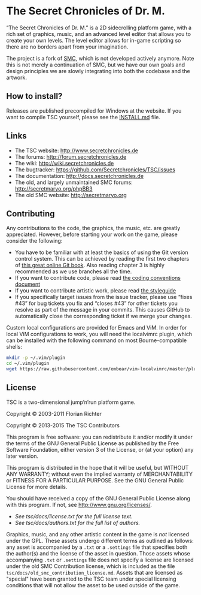 The Secret Chronicles of Dr. M.
===============================

“The Secret Chronicles of Dr. M.” is a 2D sidecrolling platform game,
with a rich set of graphics, music, and an advanced level editor that
allows you to create your own levels. The level editor allows for
in-game scripting so there are no borders apart from your imagination.

The project is a fork of [SMC](http://www.secretmaryo.org), which is
not developed actively anymore. Note this is not merely a continuation
of SMC, but we have our own goals and design principles we are slowly
integrating into both the codebase and the artwork.

How to install?
---------------

Releases are published precompiled for Windows at the website. If you
want to compile TSC yourself, please see the [INSTALL.md](INSTALL.md) file.

Links
-----

* The TSC website: http://www.secretchronicles.de
* The forums: http://forum.secretchronicles.de
* The wiki: http://wiki.secretchronicles.de
* The bugtracker: https://github.com/Secretchronicles/TSC/issues
* The documentation: http://docs.secretchronicles.de
* The old, and largely unmaintained SMC forums:
  http://secretmaryo.org/phpBB3
* The old SMC website: http://secretmaryo.org

Contributing
------------

Any contributions to the code, the graphics, the music, etc. are
greatly appreciated. However, before starting your work on the game,
please consider the following:

* You have to be familiar with at least the basics of using the Git
  version control system. This can be achieved by reading the first
  two chapters of [this great online Git
  book](http://git-scm.com/book). Also reading chapter 3 is highly
  recommended as we use branches all the time.
* If you want to contribute code, please read [the coding
  conventions document](http://www.secretchronicles.de/docs/2.0.0/cpp/md_docs_pages_conventions.html)
* If you want to contribute artistic work, please read [the styleguide](http://wiki.secretchronicles.de/StyleGuide.html)
* If you specifically target issues from the issue tracker, please
  use “fixes #43” for bug tickets you fix and “closes #43” for other
  tickets you resolve as part of the message in your commits. This
  causes GitHub to automatically close the corresponding ticket if
  we merge your changes.

Custom local configurations are provided for Emacs and ViM. In order for local
ViM configurations to work, you will need the localvimrc plugin, which can be
installed with the following command on most Bourne-compatible shells:

~~~sh
mkdir -p ~/.vim/plugin
cd ~/.vim/plugin
wget https://raw.githubusercontent.com/embear/vim-localvimrc/master/plugin/localvimrc.vim
~~~

License
-------

TSC is a two-dimensional jump’n’run platform game.

Copyright © 2003-2011 Florian Richter

Copyright © 2013-2015 The TSC Contributors

This program is free software: you can redistribute it and/or modify
it under the terms of the GNU General Public License as published by
the Free Software Foundation, either version 3 of the License, or (at
your option) any later version.

This program is distributed in the hope that it will be useful,
but WITHOUT ANY WARRANTY; without even the implied warranty of
MERCHANTABILITY or FITNESS FOR A PARTICULAR PURPOSE.  See the
GNU General Public License for more details.

You should have received a copy of the GNU General Public License
along with this program.  If not, see <http://www.gnu.org/licenses/>.

* _See tsc/docs/license.txt for the full license text._
* _See tsc/docs/authors.txt for the full list of authors._

Graphics, music, and any other artistic content in the game is _not_
licensed under the GPL. These assets undergo different terms as
outlined as follows: any asset is accompanied by a `.txt` or a
`.settings` file that specifies both the author(s) and the license of
the asset in question. Those assets whose accompanying `.txt` or
`.settings` file does not specify a license are licensed under the
old SMC Contribution license, which is included as the file
`tsc/docs/old_smc_contribution_license.md`. Assets that are licensed
as "special" have been granted to the TSC team under special licensing
conditions that will not allow the asset to be used outside of the
game.
